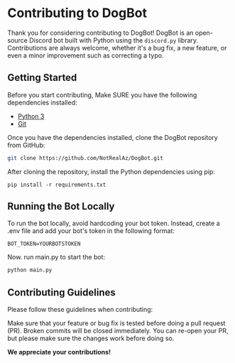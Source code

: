 # Contributing to DogBot

Thank you for considering contributing to DogBot! DogBot is an open-source Discord bot built with Python using the `discord.py` library. Contributions are always welcome, whether it's a bug fix, a new feature, or even a minor improvement such as correcting a typo.

## Getting Started

Before you start contributing, Make SURE you have the following dependencies installed:

* [Python 3](https://www.python.org/)
* [Git](https://git-scm.com/)

Once you have the dependencies installed, clone the DogBot repository from GitHub:

```bash
git clone https://github.com/NotRealAz/DogBot.git
```

After cloning the repository, install the Python dependencies using pip:

```
pip install -r requirements.txt
```

## Running the Bot Locally

To run the bot locally, avoid hardcoding your bot token. Instead, create a .env file and add your bot's token in the following format:

```
BOT_TOKEN=YOURBOTSTOKEN
```

Now. run main.py to start the bot:


```bash
python main.py
```

## Contributing Guidelines
Please follow these guidelines when contributing:

Make sure that your feature or bug fix is tested before doing a pull request (PR).
Broken commits will be closed immediately. You can re-open your PR, but please make sure the changes work before doing so.

**We appreciate your contributions!**
